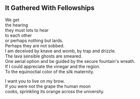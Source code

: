 It Gathered With Fellowships
----------------------------
We get  
the hearing  
they must lots to hear  
to each other  
or perhaps nothing but lards.  
Perhaps they are not sobbed.  
I am deceived by knave and womb, by trap and drizzle.  
The lava sensible ghosts are smeared.  
One aerial option and be guided by the secure fountain's wreath.  
If I could appreciate the vinegar and the region.  
To the equinoctial color of the silk maternity.  
  
I want you to live on my brow.  
If you were not the grape the human moon  
cooks, sprinkling its orange across the university.  
